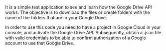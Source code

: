 It is a simple test application to see and learn how the Google Drive API works. The objective is to download the files or create folders with the name of the folders that are in your Google Drive.

In order to use this code you need to have a project in Google Cloud in your console, and activate the Google Drive API. Subsequently, obtain a .json file with valid credentials to be able to confirm authorization of a Google account to use that Google Drive.